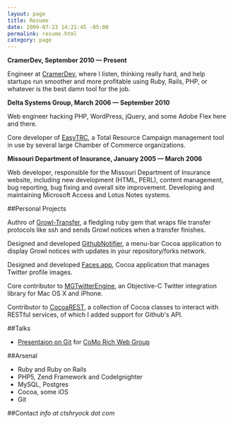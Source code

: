```yaml
--- 
layout: page
title: Resume
date: 2009-07-23 14:21:45 -05:00
permalink: resume.html
category: page
---
```


**CramerDev, September 2010 &mdash; Present**

Engineer at [CramerDev][6], where I listen, thinking really
hard, and help startups run smoother and more profitable using Ruby,
Rails, PHP, or whatever is the best damn tool for the job.

**Delta Systems Group, March 2006 &mdash; September 2010**
 
Web engineer hacking PHP, WordPress, jQuery, and some Adobe Flex here
and there.  

Core developer of [EasyTRC][7], a Total Resource Campaign management
tool in use by several large Chamber of Commerce organizations. 

**Missouri Department of Insurance, January 2005 &mdash; March 2006**

Web developer, responsible for the Missouri Department of Insurance website, including new development (HTML, PERL), content management, bug reporting, bug fixing and overall site improvement. Developing and maintaining Microsoft Access and Lotus Notes systems.

##Personal Projects

Authro of [Growl-Transfer][8], a fledgling ruby gem that wraps file transfer
protocols like ssh and sends Growl notices when a transfer finishes.  

Designed and developed [GithubNotifier][5], a menu-bar Cocoa application to display Growl notices with updates in your repository/forks network. 

Designed and developed [Faces.app][4], Cocoa application that manages Twitter profile images.

Core contributor to [MGTwitterEngine][1], an Objective-C Twitter integration library for Mac OS X and iPhone.  

Contributor to [CocoaREST][2], a collection of Cocoa classes to interact with RESTful services, of which I added support for Github's API.


##Talks

- [Presentaion on Git][9] for [CoMo Rich Web Group][10]

##Arsenal

- Ruby and Ruby on Rails
- PHP5, Zend Framework and CodeIgnighter
- MySQL, Postgres
- Cocoa, some iOS
- Git

##Contact 
*info at ctshryock dot com*

[1]: http://github.com/ctshryock/MGTwitterEngine
[2]: http://github.com/ctshryock/CocoaREST
[3]: http://github.com/ctshryock/jrfeedbackprovider
[4]: /faces-app.html
[5]: /github-notifier.html 
[6]: http://cramerdev.com
[7]: http://easytrc.com
[8]: https://rubygems.org/gems/growl-transfer
[9]: https://github.com/ctshryock/GitTalk
[10]: http://comorichweb.posterous.com/
